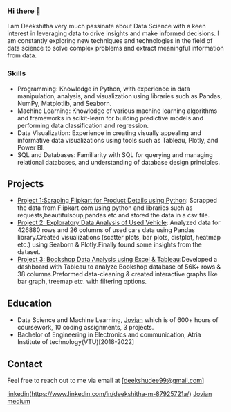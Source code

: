 ### Hi there 👋 

 I am Deekshitha very much passinate about Data Science with a keen interest in leveraging data to drive insights and make informed decisions. I am constantly exploring new techniques and technologies in the field of data science to solve complex problems and extract meaningful information from data.
 
 
 ### Skills
 
- Programming: Knowledge in Python, with experience in data manipulation, analysis, and visualization using libraries such as Pandas, NumPy, Matplotlib, and Seaborn.
- Machine Learning: Knowledge of various machine learning algorithms and frameworks in scikit-learn for building predictive models and performing data classification and regression.
- Data Visualization: Experience in creating visually appealing and informative data visualizations using tools such as Tableau, Plotly, and Power BI.
- SQL and Databases: Familiarity with SQL for querying and managing relational databases, and understanding of database design principles.

## Projects

- [Project 1:Scraping Flipkart for Product Details using Python](https://jovian.com/deekshudee99/web-scraping-flipkart-pro-1): Scrapped the data from Flipkart.com using python and libraries such as requests,beautifulsoup,pandas etc and stored the data in a csv file.
- [Project 2: Exploratory Data Analysis of Used Vehicle](https://jovian.com/deekshudee99/copy-of-copy-of-project-2-eda21-2-2): Analyzed data for 426880 rows and 26 columns of used cars data using Pandas library.Created visualizations (scatter plots, bar plots, distplot, heatmap etc.) using Seaborn & Plotly.Finally found some insights from the dataset.
- [Project 3: Bookshop Data Analysis using Excel & Tableau](https://jovian.com/outlink?url=https%3A%2F%2Fpublic.tableau.com%2Fapp%2Fprofile%2Fdeekshitha2445%2Fviz%2FBookshopdashboard%2FBookshopDashboard%3Fpublish%3Dyes):Developed a dashboard with Tableau to analyze Bookshop database of 56K+ rows & 38 columns.Preformed data-cleaning & created interactive graphs like bar graph, treemap etc. with filtering options.

## Education

- Data Science and Machine Learning, [Jovian](https://jovian.com) which is of 600+ hours of coursework, 10 coding assignments, 3 projects.
- Bachelor of Engineering in Electronics and communication, Atria Institute of technology(VTU)[2018-2022]
 
## Contact

Feel free to reach out to me via email at [deekshudee99@gmail.com]

<link rel="stylesheet" href="https://cdnjs.cloudflare.com/ajax/libs/font-awesome/5.15.3/css/all.min.css" integrity="sha384-DfXdz+5zqMzCMLF4eET4LCGB8GQnJN6i0q5gQNKIv4+O+JvWRZGGcW6YsVsl3FiM" crossorigin="anonymous">

[linkedin](https://img.shields.io/badge/LinkedIn-Profile-blue?logo=linkedin&style=for-the-badge)(https://www.linkedin.com/in/deekshitha-m-87925721a/)
 [Jovian](https://jovian.com/deekshudee99)
 [medium](https://medium.com/@deekshudee99)
 
 
  
<!--
**Deekshudee/Deekshudee** is a ✨ _special_ ✨ repository because its `README.md` (this file) appears on your GitHub profile.

Here are some ideas to get you started:

- 🔭 I’m currently working on ...
- 🌱 I’m currently learning ...
- 👯 I’m looking to collaborate on ...
- 🤔 I’m looking for help with ...
- 💬 Ask me about ...
- 📫 How to reach me: ...
- 😄 Pronouns: ...
- ⚡ Fun fact: ...
-->
